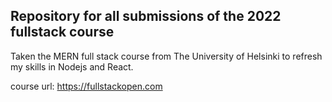 ## Repository for all submissions of the 2022 fullstack course
Taken the MERN full stack course from The University of Helsinki to refresh my skills in Nodejs and React.  

course url: https://fullstackopen.com 
